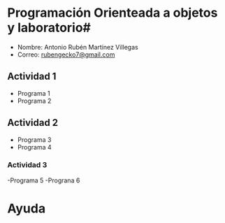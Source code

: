 # Programación  Orienteada a objetos y laboratorio#

- Nombre: Antonio Rubén Martínez Villegas
- Correo: rubengecko7@gmail.com

## Actividad 1
- Programa 1
- Programa 2

## Actividad 2
- Programa 3
- Programa 4

### Actividad 3
-Programa 5
-Prograna 6

#   Ayuda